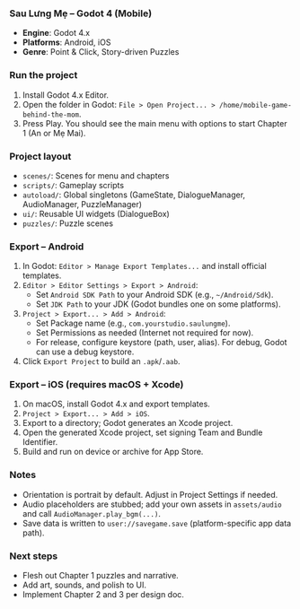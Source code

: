 ### Sau Lưng Mẹ – Godot 4 (Mobile)

- **Engine**: Godot 4.x
- **Platforms**: Android, iOS
- **Genre**: Point & Click, Story-driven Puzzles

### Run the project
1. Install Godot 4.x Editor.
2. Open the folder in Godot: `File > Open Project... > /home/mobile-game-behind-the-mom`.
3. Press Play. You should see the main menu with options to start Chapter 1 (An or Mẹ Mai).

### Project layout
- `scenes/`: Scenes for menu and chapters
- `scripts/`: Gameplay scripts
- `autoload/`: Global singletons (GameState, DialogueManager, AudioManager, PuzzleManager)
- `ui/`: Reusable UI widgets (DialogueBox)
- `puzzles/`: Puzzle scenes

### Export – Android
1. In Godot: `Editor > Manage Export Templates...` and install official templates.
2. `Editor > Editor Settings > Export > Android`:
   - Set `Android SDK Path` to your Android SDK (e.g., `~/Android/Sdk`).
   - Set `JDK Path` to your JDK (Godot bundles one on some platforms).
3. `Project > Export... > Add > Android`:
   - Set Package name (e.g., `com.yourstudio.saulungme`).
   - Set Permissions as needed (Internet not required for now).
   - For release, configure keystore (path, user, alias). For debug, Godot can use a debug keystore.
4. Click `Export Project` to build an `.apk`/`.aab`.

### Export – iOS (requires macOS + Xcode)
1. On macOS, install Godot 4.x and export templates.
2. `Project > Export... > Add > iOS`.
3. Export to a directory; Godot generates an Xcode project.
4. Open the generated Xcode project, set signing Team and Bundle Identifier.
5. Build and run on device or archive for App Store.

### Notes
- Orientation is portrait by default. Adjust in Project Settings if needed.
- Audio placeholders are stubbed; add your own assets in `assets/audio` and call `AudioManager.play_bgm(...)`.
- Save data is written to `user://savegame.save` (platform-specific app data path).

### Next steps
- Flesh out Chapter 1 puzzles and narrative.
- Add art, sounds, and polish to UI.
- Implement Chapter 2 and 3 per design doc.